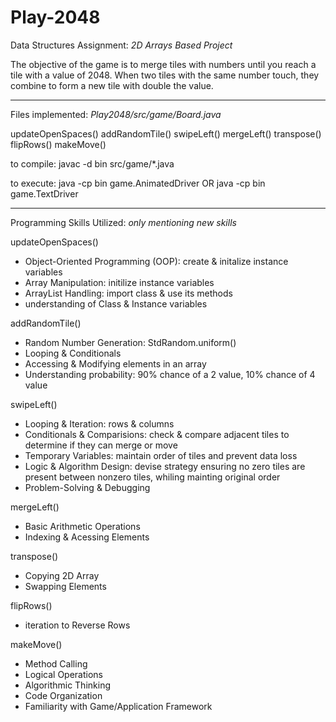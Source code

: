 # Play-2048
Data Structures Assignment: _2D Arrays Based Project_

The objective of the game is to merge tiles with numbers until you reach a tile with a value of 2048. When two tiles with the same number touch, they combine to form a new tile with double the value. 

--------------------------------------------------------------------------
Files implemented: _Play2048/src/game/Board.java_

  updateOpenSpaces()
  addRandomTile()
  swipeLeft()
  mergeLeft() 
  transpose()
  flipRows() 
  makeMove() 
  

to compile: javac -d bin src/game/*.java

to execute: java -cp bin game.AnimatedDriver OR java -cp bin game.TextDriver

--------------------------------------------------------------------------
Programming Skills Utilized: _only mentioning new skills_

updateOpenSpaces()
  - Object-Oriented Programming (OOP): create & initalize instance variables
  - Array Manipulation: initilize instance variables
  - ArrayList Handling: import class & use its methods
  - understanding of Class & Instance variables

addRandomTile()
  - Random Number Generation: StdRandom.uniform()
  - Looping & Conditionals
  - Accessing & Modifying elements in an array
  - Understanding probability: 90% chance of a 2 value, 10% chance of 4 value

swipeLeft()
  - Looping & Iteration: rows & columns
  - Conditionals & Comparisions: check & compare adjacent tiles to determine if they can merge or move
  - Temporary Variables: maintain order of tiles and prevent data loss
  - Logic & Algorithm Design: devise strategy ensuring no zero tiles are present between nonzero tiles, whiling mainting original order
  - Problem-Solving & Debugging

mergeLeft()
  - Basic Arithmetic Operations
  - Indexing & Acessing Elements

transpose()
  - Copying 2D Array
  - Swapping Elements

flipRows()
  - iteration to Reverse Rows

makeMove()
  - Method Calling
  - Logical Operations
  - Algorithmic Thinking
  - Code Organization
  - Familiarity with Game/Application Framework
